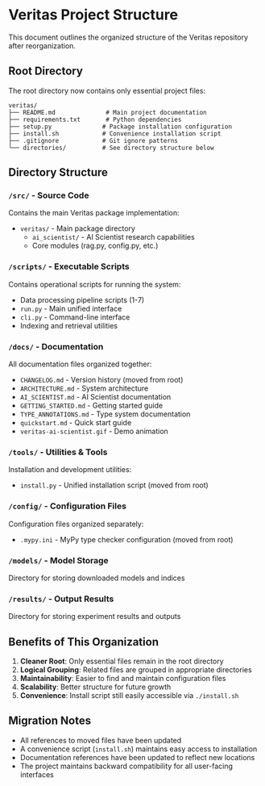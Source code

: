 # Veritas Project Structure

This document outlines the organized structure of the Veritas repository after reorganization.

## Root Directory

The root directory now contains only essential project files:

```
veritas/
├── README.md              # Main project documentation
├── requirements.txt       # Python dependencies
├── setup.py              # Package installation configuration
├── install.sh            # Convenience installation script
├── .gitignore            # Git ignore patterns
└── directories/          # See directory structure below
```

## Directory Structure

### `/src/` - Source Code
Contains the main Veritas package implementation:
- `veritas/` - Main package directory
  - `ai_scientist/` - AI Scientist research capabilities
  - Core modules (rag.py, config.py, etc.)

### `/scripts/` - Executable Scripts
Contains operational scripts for running the system:
- Data processing pipeline scripts (1-7)
- `run.py` - Main unified interface
- `cli.py` - Command-line interface
- Indexing and retrieval utilities

### `/docs/` - Documentation
All documentation files organized together:
- `CHANGELOG.md` - Version history (moved from root)
- `ARCHITECTURE.md` - System architecture
- `AI_SCIENTIST.md` - AI Scientist documentation
- `GETTING_STARTED.md` - Getting started guide
- `TYPE_ANNOTATIONS.md` - Type system documentation
- `quickstart.md` - Quick start guide
- `veritas-ai-scientist.gif` - Demo animation

### `/tools/` - Utilities & Tools
Installation and development utilities:
- `install.py` - Unified installation script (moved from root)

### `/config/` - Configuration Files
Configuration files organized separately:
- `.mypy.ini` - MyPy type checker configuration (moved from root)

### `/models/` - Model Storage
Directory for storing downloaded models and indices

### `/results/` - Output Results
Directory for storing experiment results and outputs

## Benefits of This Organization

1. **Cleaner Root**: Only essential files remain in the root directory
2. **Logical Grouping**: Related files are grouped in appropriate directories
3. **Maintainability**: Easier to find and maintain configuration files
4. **Scalability**: Better structure for future growth
5. **Convenience**: Install script still easily accessible via `./install.sh`

## Migration Notes

- All references to moved files have been updated
- A convenience script (`install.sh`) maintains easy access to installation
- Documentation references have been updated to reflect new locations
- The project maintains backward compatibility for all user-facing interfaces 